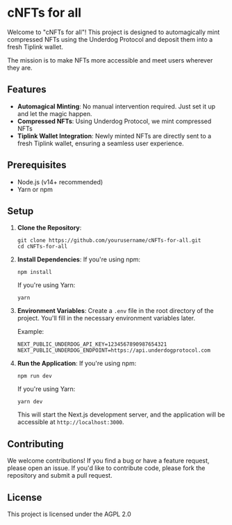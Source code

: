 # cNFTs for all

Welcome to "cNFTs for all"! This project is designed to automagically mint compressed NFTs using the Underdog Protocol and deposit them into a fresh Tiplink wallet. 

The mission is to make NFTs more accessible and meet users wherever they are.

## Features

- **Automagical Minting**: No manual intervention required. Just set it up and let the magic happen.
- **Compressed NFTs**: Using Underdog Protocol, we mint compressed NFTs
- **Tiplink Wallet Integration**: Newly minted NFTs are directly sent to a fresh Tiplink wallet, ensuring a seamless user experience.

## Prerequisites

- Node.js (v14+ recommended)
- Yarn or npm

## Setup

1. **Clone the Repository**:
   ```
   git clone https://github.com/yourusername/cNFTs-for-all.git
   cd cNFTs-for-all
   ```

2. **Install Dependencies**:
   If you're using npm:
   ```
   npm install
   ```
   If you're using Yarn:
   ```
   yarn
   ```

3. **Environment Variables**:
   Create a `.env` file in the root directory of the project. You'll fill in the necessary environment variables later.

   Example:
   ```
   NEXT_PUBLIC_UNDERDOG_API_KEY=1234567890987654321
   NEXT_PUBLIC_UNDERDOG_ENDPOINT=https://api.underdogprotocol.com
   ```

4. **Run the Application**:
   If you're using npm:
   ```
   npm run dev
   ```
   If you're using Yarn:
   ```
   yarn dev
   ```

   This will start the Next.js development server, and the application will be accessible at `http://localhost:3000`.

## Contributing

We welcome contributions! If you find a bug or have a feature request, please open an issue. If you'd like to contribute code, please fork the repository and submit a pull request.

## License

This project is licensed under the AGPL 2.0
